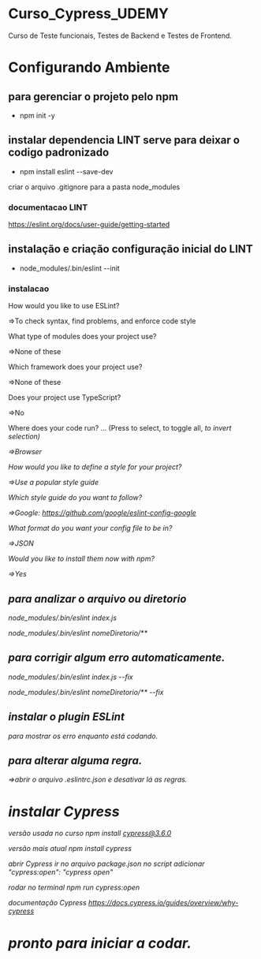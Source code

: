 # Curso_Cypress_UDEMY
Curso de Teste funcionais, Testes de Backend e Testes de Frontend.

# Configurando Ambiente
## para gerenciar o projeto pelo npm
- npm init -y

## instalar dependencia LINT serve para deixar o codigo padronizado
- npm install eslint --save-dev

criar o arquivo .gitignore para a pasta node_modules

### documentacao LINT
https://eslint.org/docs/user-guide/getting-started

## instalação e criação configuração inicial do LINT
- node_modules/.bin/eslint --init
### instalacao
How would you like to use ESLint?

=>To check syntax, find problems, and enforce code style

What type of modules does your project use?

=>None of these

Which framework does your project use?

=>None of these

Does your project use TypeScript?

=>No

Where does your code run? ...  (Press <space> to select, <a> to toggle all, <i> to invert selection)

=>Browser

How would you like to define a style for your project?

=>Use a popular style guide

Which style guide do you want to follow?

=>Google: https://github.com/google/eslint-config-google

What format do you want your config file to be in?

=>JSON

Would you like to install them now with npm?

=>Yes

## para analizar o arquivo ou diretorio
node_modules/.bin/eslint index.js

node_modules/.bin/eslint nomeDiretorio/**
## para corrigir algum erro automaticamente.
node_modules/.bin/eslint index.js --fix

node_modules/.bin/eslint nomeDiretorio/**  --fix

## instalar o plugin ESLint
para mostrar os erro enquanto está codando.

## para alterar alguma regra.
=>abrir o arquivo .eslintrc.json e desativar lá as regras.

# instalar Cypress

versão usada no curso
npm install cypress@3.6.0

versão mais atual
npm install cypress 

abrir Cypress
ir no arquivo package.json
no script adicionar
"cypress:open": "cypress open"

rodar no terminal
npm run cypress:open

documentação Cypress
https://docs.cypress.io/guides/overview/why-cypress

# pronto para iniciar a codar.
